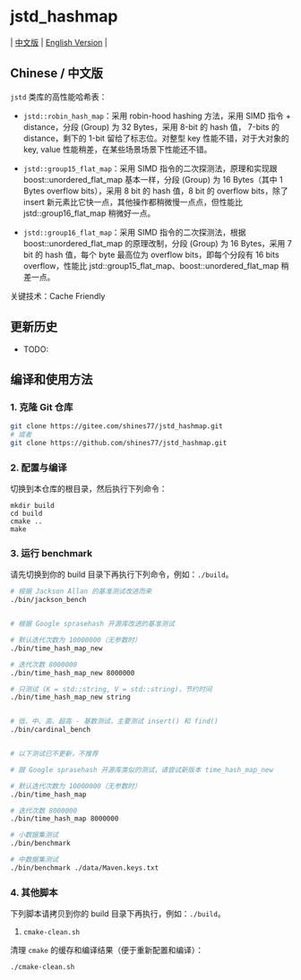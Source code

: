 # jstd_hashmap

| [中文版](./README.md) | [English Version](./README.en.md) |

## Chinese / 中文版

`jstd` 类库的高性能哈希表：

* `jstd::robin_hash_map`：采用 robin-hood hashing 方法，采用 SIMD 指令 + distance，分段 (Group) 为 32 Bytes，采用 8-bit 的 hash 值， 7-bits 的 distance，剩下的 1-bit 留给了标志位。对整型 key 性能不错，对于大对象的 key, value 性能稍差，在某些场景场景下性能还不错。

* `jstd::group15_flat_map`：采用 SIMD 指令的二次探测法，原理和实现跟 boost::unordered_flat_map 基本一样，分段 (Group) 为 16 Bytes（其中 1 Bytes overflow bits），采用 8 bit 的 hash 值，8 bit 的 overflow bits，除了 insert 新元素比它快一点，其他操作都稍微慢一点点，但性能比 jstd::group16_flat_map 稍微好一点。

* `jstd::group16_flat_map`：采用 SIMD 指令的二次探测法，根据 boost::unordered_flat_map 的原理改制，分段 (Group) 为 16 Bytes，采用 7 bit 的 hash 值，每个 byte 最高位为 overflow bits，即每个分段有 16 bits overflow，性能比 jstd::group15_flat_map、boost::unordered_flat_map 稍差一点。

关键技术：Cache Friendly

## 更新历史

- TODO:

## 编译和使用方法

### 1. 克隆 Git 仓库

```bash
git clone https://gitee.com/shines77/jstd_hashmap.git
# 或者
git clone https://github.com/shines77/jstd_hashmap.git
```

### 2. 配置与编译

切换到本仓库的根目录，然后执行下列命令：

```shell
mkdir build
cd build
cmake ..
make
```

### 3. 运行 benchmark

请先切换到你的 build 目录下再执行下列命令，例如：`./build`。

```bash
# 根据 Jackson Allan 的基准测试改进而来
./bin/jackson_bench


# 根据 Google sprasehash 开源库改进的基准测试

# 默认迭代次数为 10000000（无参数时）
./bin/time_hash_map_new

# 迭代次数 8000000
./bin/time_hash_map_new 8000000

# 只测试 (K = std::string, V = std::string)，节约时间
./bin/time_hash_map_new string


# 低、中、高、超高 - 基数测试，主要测试 insert() 和 find()
./bin/cardinal_bench


# 以下测试已不更新，不推荐

# 跟 Google sprasehash 开源库类似的测试，请尝试新版本 time_hash_map_new

# 默认迭代次数为 10000000（无参数时）
./bin/time_hash_map

# 迭代次数 8000000
./bin/time_hash_map 8000000

# 小数据集测试
./bin/benchmark

# 中数据集测试
./bin/benchmark ./data/Maven.keys.txt
```

### 4. 其他脚本

下列脚本请拷贝到你的 build 目录下再执行，例如：`./build`。

1. `cmake-clean.sh`

清理 `cmake` 的缓存和编译结果（便于重新配置和编译）：

```bash
./cmake-clean.sh
```
